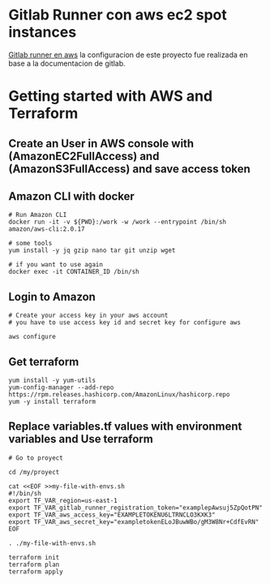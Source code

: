 # Gitlab Runner con aws ec2 spot instances

[Gitlab runner en aws](https://docs.gitlab.com/runner/configuration/runner_autoscale_aws/) la configuracion de este proyecto fue realizada en base a la documentacion de gitlab.

# Getting started with AWS and Terraform

## Create an User in AWS console with (AmazonEC2FullAccess) and (AmazonS3FullAccess) and save access token

## Amazon CLI with docker

```
# Run Amazon CLI
docker run -it -v ${PWD}:/work -w /work --entrypoint /bin/sh amazon/aws-cli:2.0.17

# some tools 
yum install -y jq gzip nano tar git unzip wget

# if you want to use again
docker exec -it CONTAINER_ID /bin/sh

```

## Login to Amazon

```
# Create your access key in your aws account
# you have to use access key id and secret key for configure aws

aws configure

```

## Get terraform
```
yum install -y yum-utils
yum-config-manager --add-repo https://rpm.releases.hashicorp.com/AmazonLinux/hashicorp.repo
yum -y install terraform

```
## Replace variables.tf values with environment variables and Use terraform

```
# Go to proyect

cd /my/proyect

cat <<EOF >>my-file-with-envs.sh
#!/bin/sh
export TF_VAR_region=us-east-1
export TF_VAR_gitlab_runner_registration_token="examplepAwsuj5ZpQotPN"
export TF_VAR_aws_access_key="EXAMPLETOKENU6LTRNCLO3KXK3"
export TF_VAR_aws_secret_key="exampletokenELoJBuwWBo/gM3W8Nr+CdfEvRN"
EOF

. ./my-file-with-envs.sh

terraform init
terraform plan
terraform apply
```

